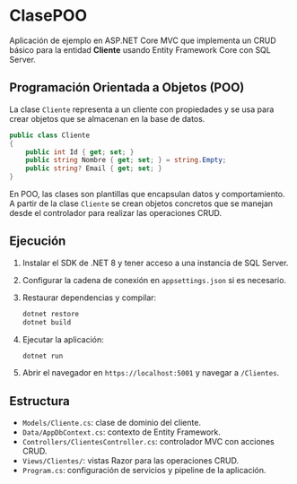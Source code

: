 # ClasePOO


Aplicación de ejemplo en ASP.NET Core MVC que implementa un CRUD básico para la entidad **Cliente** usando Entity Framework Core con SQL Server.

## Programación Orientada a Objetos (POO)

La clase `Cliente` representa a un cliente con propiedades y se usa para crear objetos que se almacenan en la base de datos.

```csharp
public class Cliente
{
    public int Id { get; set; }
    public string Nombre { get; set; } = string.Empty;
    public string? Email { get; set; }
}
```

En POO, las clases son plantillas que encapsulan datos y comportamiento. A partir de la clase `Cliente` se crean objetos concretos que se manejan desde el controlador para realizar las operaciones CRUD.

## Ejecución

1. Instalar el SDK de .NET 8 y tener acceso a una instancia de SQL Server.
2. Configurar la cadena de conexión en `appsettings.json` si es necesario.
3. Restaurar dependencias y compilar:

   ```bash
   dotnet restore
   dotnet build
   ```

4. Ejecutar la aplicación:
   ```bash
   dotnet run
   ```
5. Abrir el navegador en `https://localhost:5001` y navegar a `/Clientes`.


## Estructura

- `Models/Cliente.cs`: clase de dominio del cliente.
- `Data/AppDbContext.cs`: contexto de Entity Framework.
- `Controllers/ClientesController.cs`: controlador MVC con acciones CRUD.
- `Views/Clientes/`: vistas Razor para las operaciones CRUD.
- `Program.cs`: configuración de servicios y pipeline de la aplicación.
